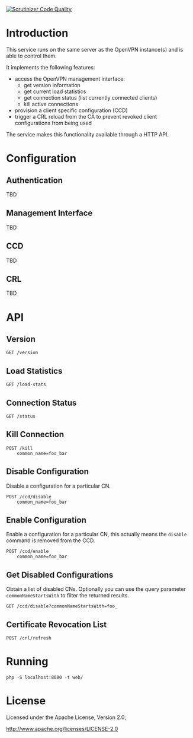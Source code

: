 [![Scrutinizer Code Quality](https://scrutinizer-ci.com/g/eduVPN/vpn-server-api/badges/quality-score.png?b=master)](https://scrutinizer-ci.com/g/eduVPN/vpn-server-api/?branch=master)

# Introduction

This service runs on the same server as the OpenVPN instance(s) and is able to
control them.

It implements the following features:
- access the OpenVPN management interface:
  - get version information
  - get current load statistics
  - get connection status (list currently connected clients)
  - kill active connections
- provision a client specific configuration (CCD)
- trigger a CRL reload from the CA to prevent revoked client configurations 
  from being used

The service makes this functionality available through a HTTP API.

# Configuration

## Authentication

TBD

## Management Interface

TBD

## CCD

TBD

## CRL

TBD

# API

## Version

    GET /version

## Load Statistics

    GET /load-stats

## Connection Status

    GET /status

## Kill Connection

    POST /kill
        common_name=foo_bar

## Disable Configuration

Disable a configuration for a particular CN.

    POST /ccd/disable
        common_name=foo_bar

## Enable Configuration

Enable a configuration for a particular CN, this actually means the `disable`
command is removed from the CCD.

    POST /ccd/enable
        common_name=foo_bar

## Get Disabled Configurations

Obtain a list of disabled CNs. Optionally you can use the query parameter 
`commonNameStartsWith` to filter the returned results.

    GET /ccd/disable?commonNameStartsWith=foo_

## Certificate Revocation List

    POST /crl/refresh

# Running

    php -S localhost:8080 -t web/

# License
Licensed under the Apache License, Version 2.0;

   http://www.apache.org/licenses/LICENSE-2.0
